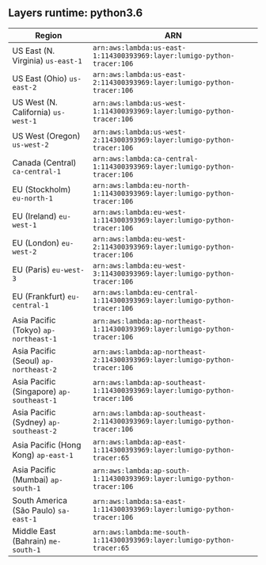 Layers runtime: python3.6
----
| Region | ARN |
| --- | --- |
|US East (N. Virginia)  `us-east-1`|`arn:aws:lambda:us-east-1:114300393969:layer:lumigo-python-tracer:106`|
|US East (Ohio)  `us-east-2`|`arn:aws:lambda:us-east-2:114300393969:layer:lumigo-python-tracer:106`|
|US West (N. California)  `us-west-1`|`arn:aws:lambda:us-west-1:114300393969:layer:lumigo-python-tracer:106`|
|US West (Oregon)  `us-west-2`|`arn:aws:lambda:us-west-2:114300393969:layer:lumigo-python-tracer:106`|
|Canada (Central)  `ca-central-1`|`arn:aws:lambda:ca-central-1:114300393969:layer:lumigo-python-tracer:106`|
|EU (Stockholm)  `eu-north-1`|`arn:aws:lambda:eu-north-1:114300393969:layer:lumigo-python-tracer:106`|
|EU (Ireland)  `eu-west-1`|`arn:aws:lambda:eu-west-1:114300393969:layer:lumigo-python-tracer:106`|
|EU (London)  `eu-west-2`|`arn:aws:lambda:eu-west-2:114300393969:layer:lumigo-python-tracer:106`|
|EU (Paris)  `eu-west-3`|`arn:aws:lambda:eu-west-3:114300393969:layer:lumigo-python-tracer:106`|
|EU (Frankfurt)  `eu-central-1`|`arn:aws:lambda:eu-central-1:114300393969:layer:lumigo-python-tracer:106`|
|Asia Pacific (Tokyo)  `ap-northeast-1`|`arn:aws:lambda:ap-northeast-1:114300393969:layer:lumigo-python-tracer:106`|
|Asia Pacific (Seoul)  `ap-northeast-2`|`arn:aws:lambda:ap-northeast-2:114300393969:layer:lumigo-python-tracer:106`|
|Asia Pacific (Singapore)  `ap-southeast-1`|`arn:aws:lambda:ap-southeast-1:114300393969:layer:lumigo-python-tracer:106`|
|Asia Pacific (Sydney)  `ap-southeast-2`|`arn:aws:lambda:ap-southeast-2:114300393969:layer:lumigo-python-tracer:106`|
|Asia Pacific (Hong Kong)  `ap-east-1`|`arn:aws:lambda:ap-east-1:114300393969:layer:lumigo-python-tracer:65`|
|Asia Pacific (Mumbai)  `ap-south-1`|`arn:aws:lambda:ap-south-1:114300393969:layer:lumigo-python-tracer:106`|
|South America (São Paulo)  `sa-east-1`|`arn:aws:lambda:sa-east-1:114300393969:layer:lumigo-python-tracer:106`|
|Middle East (Bahrain)  `me-south-1`|`arn:aws:lambda:me-south-1:114300393969:layer:lumigo-python-tracer:65`|
